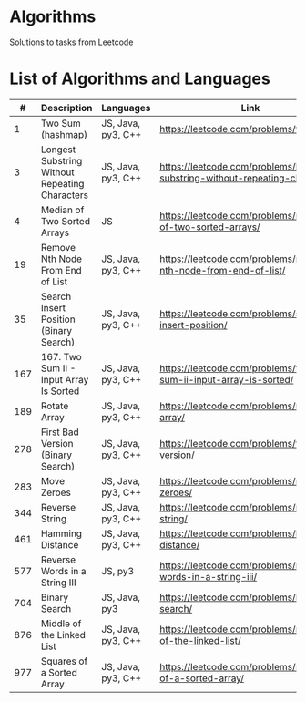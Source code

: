 # Algorithms

Solutions to tasks from Leetcode

# List of Algorithms and Languages

| #   | Description                                    | Languages          | Link                                                                          |
| --- | ---------------------------------------------- | ------------------ | ----------------------------------------------------------------------------- |
| 1   | Two Sum (hashmap)                              | JS, Java, py3, C++ | https://leetcode.com/problems/two-sum/                                        |
| 3   | Longest Substring Without Repeating Characters | JS, Java, py3, C++ | https://leetcode.com/problems/longest-substring-without-repeating-characters/ |
| 4   | Median of Two Sorted Arrays                    | JS                 | https://leetcode.com/problems/median-of-two-sorted-arrays/                    |
| 19  | Remove Nth Node From End of List               | JS, Java, py3, C++ | https://leetcode.com/problems/remove-nth-node-from-end-of-list/               |
| 35  | Search Insert Position (Binary Search)         | JS, Java, py3, C++ | https://leetcode.com/problems/search-insert-position/                         |
| 167 | 167. Two Sum II - Input Array Is Sorted        | JS, Java, py3, C++ | https://leetcode.com/problems/two-sum-ii-input-array-is-sorted/               |
| 189 | Rotate Array                                   | JS, Java, py3, C++ | https://leetcode.com/problems/rotate-array/                                   |
| 278 | First Bad Version (Binary Search)              | JS, Java, py3, C++ | https://leetcode.com/problems/first-bad-version/                              |
| 283 | Move Zeroes                                    | JS, Java, py3, C++ | https://leetcode.com/problems/move-zeroes/                                    |
| 344 | Reverse String                                 | JS, Java, py3, C++ | https://leetcode.com/problems/reverse-string/                                 |
| 461 | Hamming Distance                               | JS, Java, py3, C++ | https://leetcode.com/problems/hamming-distance/                               |
| 577 | Reverse Words in a String III                  | JS, py3            | https://leetcode.com/problems/reverse-words-in-a-string-iii/                  |
| 704 | Binary Search                                  | JS, Java, py3      | https://leetcode.com/problems/binary-search/                                  |
| 876 | Middle of the Linked List                      | JS, Java, py3, C++ | https://leetcode.com/problems/middle-of-the-linked-list/                      |
| 977 | Squares of a Sorted Array                      | JS, Java, py3, C++ | https://leetcode.com/problems/squares-of-a-sorted-array/                      |
